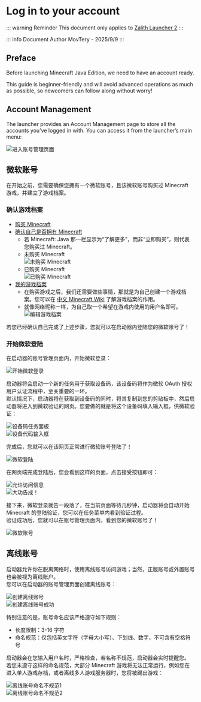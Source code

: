 # Log in to your account

::: warning Reminder
This document only applies to [Zalith Launcher 2](/docs/projects/zl2)
:::

::: info Document Author
MovTery - 2025/9/9
:::


## Preface

Before launching Minecraft Java Edition, we need to have an account ready.  

This guide is beginner-friendly and will avoid advanced operations as much as possible, so newcomers can follow along without worry!

## Account Management

The launcher provides an Account Management page to store all the accounts you’ve logged in with. You can access it from the launcher’s main menu:  

![进入账号管理页面](/zh/docs/account/to_account.jpg)  

## 微软账号

在开始之前，您需要确保您拥有一个微软账号，且该微软账号购买过 Minecraft 游戏，并建立了游戏档案。  

### 确认游戏档案

- [购买 Minecraft](https://www.xbox.com/games/store/minecraft-java-bedrock-edition-for-pc/9nxp44l49shj)  
- [确认自己是否拥有 Minecraft](https://www.minecraft.net/msaprofile/mygames)
  - 若 Minecraft: Java 那一栏显示为“了解更多”，而非“立即购买”，则代表您购买过 Minecraft。  
  - 未购买 Minecraft  
  ![未购买 Minecraft](/zh/docs/account/not_purchased_minecraft.jpg)  
  - 已购买 Minecraft  
  ![已购买 Minecraft](/zh/docs/account/purchased_minecraft.png)  
- [我的游戏档案](https://www.minecraft.net/msaprofile/mygames/editprofile)  
  - 在购买游戏之后，我们还需要做些事情，那就是为自己创建一个游戏档案。您可以在 [中文 Minecraft Wiki](https://zh.minecraft.wiki/w/%E6%A1%A3%E6%A1%88) 了解游戏档案的作用。  
  - 就像网络昵称一样，为自己取一个希望在游戏内使用的用户名即可。  
  ![编辑游戏档案](/zh/docs/account/edit_profile.jpg)  

若您已经确认自己完成了上述步骤，您就可以在启动器内登陆您的微软账号了！  

### 开始微软登陆

在启动器的账号管理页面内，开始微软登录：  

![开始微软登录](/zh/docs/account/microsoft/start_microsoft_login.jpg)  

启动器将会启动一个新的任务用于获取设备码，该设备码将作为微软 OAuth 授权用户认证流程中，至关重要的一环。  
默认情况下，启动器将在获取到设备码的同时，将其复制到您的剪贴板中，然后启动器将进入到微软验证的网页。您要做的就是将这个设备码填入输入框，供微软验证：  

![设备码任务面板](/zh/docs/account/microsoft/get_device_code.jpg)  
![设备代码输入框](/zh/docs/account/microsoft/write_device_code.jpg)  

完成后，您就可以在该网页正常进行微软账号登陆了！  

![微软登陆](/zh/docs/account/microsoft/microsoft_login.jpg)  

在网页端完成登陆后，您会看到这样的页面，点击接受按钮即可：  

![允许访问信息](/zh/docs/account/microsoft/accept_license.jpg)  
![大功告成！](/zh/docs/account/microsoft/microsoft_login_completed.jpg)

接下来，微软登录就告一段落了，在当前页面等待几秒钟，启动器将会自动开始 Minecraft 的登陆验证，您可以在任务菜单内看到验证过程。  
验证成功后，您就可以在账号管理页面内，看到您的微软账号了！  

![微软账号](/zh/docs/account/microsoft/microsoft_account.jpg)


## 离线账号

启动器允许你在脱离网络时，使用离线账号访问游戏；当然，正版账号或外置账号也会被视为离线账户。  
您可以在启动器的账号管理页面创建离线账号：  

![创建离线账号](/zh/docs/account/offline/offline_username.jpg)  
![创建离线账号成功](/zh/docs/account/offline/offline_completed.jpg)

特别注意的是，账号命名应该严格遵守如下规则：
- 长度限制：3-16 字符
- 命名规范：仅包括英文字符（字母大小写）、下划线、数字，不可含有空格符号

启动器会在您输入用户名时，严格检查，若名称不规范，启动器会实时提醒您。  
若您未遵守这样的命名规范，大部分 Minecraft 游戏将无法正常运行，例如您在进入单人游戏存档，或者离线多人游戏服务器时，您将被踢出游戏：  

![离线账号命名不规范1](/zh/docs/account/offline/invalid_username1.jpg)  
![离线账号命名不规范2](/zh/docs/account/offline/invalid_username2.jpg)